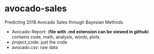 # avocado-sales
Predicting 2018 Avocado Sales through Bayesian Methods
* Avocado-Report: (**file with .md extension can be viewed in github**) contains code, math, analysis, words, plots 
* project_code: just the code
* avocado.csv: raw data 
